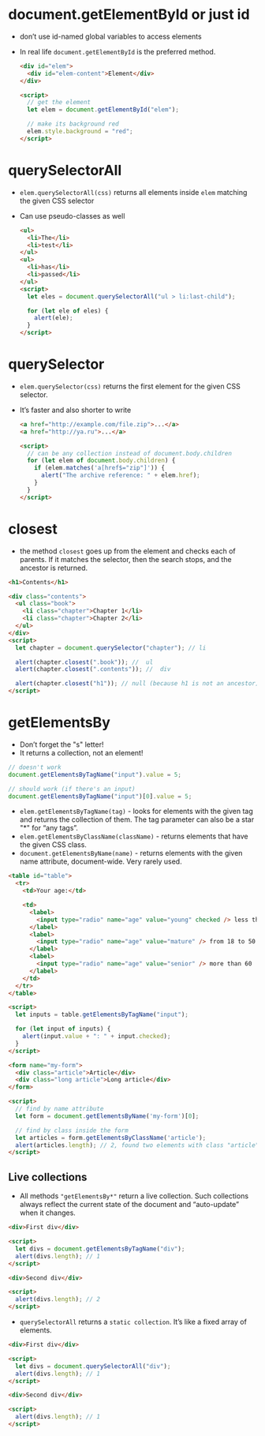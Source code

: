 # document.getElementById or just id

- don’t use id-named global variables to access elements
- In real life `document.getElementById` is the preferred method.

  ```html
  <div id="elem">
    <div id="elem-content">Element</div>
  </div>

  <script>
    // get the element
    let elem = document.getElementById("elem");

    // make its background red
    elem.style.background = "red";
  </script>
  ```

# querySelectorAll

- `elem.querySelectorAll(css)` returns all elements inside `elem` matching the given CSS selector
- Can use pseudo-classes as well

  ```html
  <ul>
    <li>The</li>
    <li>test</li>
  </ul>
  <ul>
    <li>has</li>
    <li>passed</li>
  </ul>
  <script>
    let eles = document.querySelectorAll("ul > li:last-child");

    for (let ele of eles) {
      alert(ele);
    }
  </script>
  ```

# querySelector

- `elem.querySelector(css)` returns the first element for the given CSS selector.
- It’s faster and also shorter to write

  ```html
  <a href="http://example.com/file.zip">...</a>
  <a href="http://ya.ru">...</a>

  <script>
    // can be any collection instead of document.body.children
    for (let elem of document.body.children) {
      if (elem.matches('a[href$="zip"]')) {
        alert("The archive reference: " + elem.href);
      }
    }
  </script>
  ```

# closest

- the method `closest` goes up from the element and checks each of parents. If it matches the selector, then the search stops, and the ancestor is returned.

```html
<h1>Contents</h1>

<div class="contents">
  <ul class="book">
    <li class="chapter">Chapter 1</li>
    <li class="chapter">Chapter 2</li>
  </ul>
</div>
<script>
  let chapter = document.querySelector("chapter"); // li

  alert(chapter.closest(".book")); //  ul
  alert(chapter.closest(".contents")); //  div

  alert(chapter.closest("h1")); // null (because h1 is not an ancestor)
</script>
```

# getElementsBy

- Don’t forget the "s" letter!
- It returns a collection, not an element!

```js
// doesn't work
document.getElementsByTagName("input").value = 5;

// should work (if there's an input)
document.getElementsByTagName("input")[0].value = 5;
```

- `elem.getElementsByTagName(tag)` - looks for elements with the given tag and returns the collection of them. The tag parameter can also be a star "\*" for “any tags”.
- `elem.getElementsByClassName(className)` - returns elements that have the given CSS class.
- `document.getElementsByName(name)` - returns elements with the given name attribute, document-wide. Very rarely used.

```html
<table id="table">
  <tr>
    <td>Your age:</td>

    <td>
      <label>
        <input type="radio" name="age" value="young" checked /> less than 18
      </label>
      <label>
        <input type="radio" name="age" value="mature" /> from 18 to 50
      </label>
      <label>
        <input type="radio" name="age" value="senior" /> more than 60
      </label>
    </td>
  </tr>
</table>

<script>
  let inputs = table.getElementsByTagName("input");

  for (let input of inputs) {
    alert(input.value + ": " + input.checked);
  }
</script>
```

```Html
<form name="my-form">
  <div class="article">Article</div>
  <div class="long article">Long article</div>
</form>

<script>
  // find by name attribute
  let form = document.getElementsByName('my-form')[0];

  // find by class inside the form
  let articles = form.getElementsByClassName('article');
  alert(articles.length); // 2, found two elements with class "article"
</script>
```

## Live collections

- All methods `"getElementsBy*"` return a live collection. Such collections always reflect the current state of the document and “auto-update” when it changes.

```html
<div>First div</div>

<script>
  let divs = document.getElementsByTagName("div");
  alert(divs.length); // 1
</script>

<div>Second div</div>

<script>
  alert(divs.length); // 2
</script>
```

- `querySelectorAll` returns a `static collection`. It’s like a fixed array of elements.

```html
<div>First div</div>

<script>
  let divs = document.querySelectorAll("div");
  alert(divs.length); // 1
</script>

<div>Second div</div>

<script>
  alert(divs.length); // 1
</script>
```

